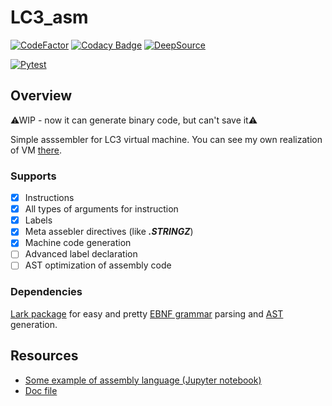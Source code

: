 # LC3_asm

[![CodeFactor](https://www.codefactor.io/repository/github/d0rj/lc3_asm/badge)](https://www.codefactor.io/repository/github/d0rj/lc3_asm)
[![Codacy Badge](https://api.codacy.com/project/badge/Grade/de6a83d6b5d347bc8bb4b1aab31dab32)](https://app.codacy.com/gh/d0rj/LC3_asm?utm_source=github.com&utm_medium=referral&utm_content=d0rj/LC3_asm&utm_campaign=Badge_Grade_Settings)
[![DeepSource](https://deepsource.io/gh/d0rj/LC3_asm.svg/?label=active+issues&show_trend=true&token=3t4Dx4wWstyjQ9XcNnJOS_s6)](https://deepsource.io/gh/d0rj/LC3_asm/?ref=repository-badge)

[![Pytest](https://github.com/d0rj/LC3_asm/actions/workflows/pytest.yaml/badge.svg)](https://github.com/d0rj/LC3_asm/actions/workflows/pytest.yaml)

## Overview

⚠WIP - now it can generate binary code, but can't save it⚠

Simple asssembler for LC3 virtual machine. You can see my own realization of VM [there](https://github.com/d0rj/LC3_vm).

### Supports

- [x] Instructions
- [x] All types of arguments for instruction
- [x] Labels
- [x] Meta assebler directives (like ***.STRINGZ***)
- [x] Machine code generation
- [ ] Advanced label declaration
- [ ] AST optimization of assembly code

### Dependencies

[Lark package](https://github.com/lark-parser/lark) for easy and pretty [EBNF grammar](https://en.wikipedia.org/wiki/Extended_Backus%E2%80%93Naur_form) parsing and [AST](https://en.wikipedia.org/wiki/Abstract_syntax_tree) generation.

## Resources

- [Some example of assembly language (Jupyter notebook)](https://jupyter.brynmawr.edu/services/public/dblank/CS240%20Computer%20Organization/2015-Fall/Notes/LC3%20Assembly%20Language.ipynb)
- [Doc file](http://people.cs.georgetown.edu/~squier/Teaching/HardwareFundamentals/LC3-trunk/docs/LC3-AssemblyManualAndExamples.pdf)
